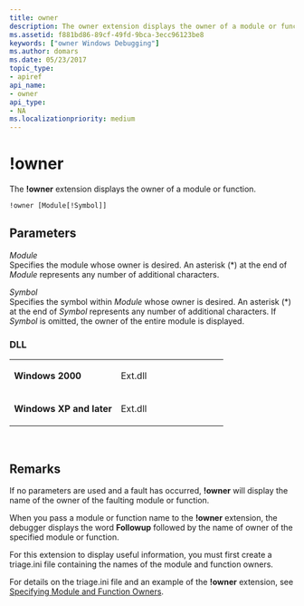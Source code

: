 ```yaml
---
title: owner
description: The owner extension displays the owner of a module or function.
ms.assetid: f881bd86-89cf-49fd-9bca-3ecc96123be8
keywords: ["owner Windows Debugging"]
ms.author: domars
ms.date: 05/23/2017
topic_type:
- apiref
api_name:
- owner
api_type:
- NA
ms.localizationpriority: medium
---
```


# !owner


The **!owner** extension displays the owner of a module or function.

```dbgcmd
!owner [Module[!Symbol]]
```

## <span id="ddk__owner_dbg"></span><span id="DDK__OWNER_DBG"></span>Parameters


<span id="_______Module______"></span><span id="_______module______"></span><span id="_______MODULE______"></span> *Module*   
Specifies the module whose owner is desired. An asterisk (\*) at the end of *Module* represents any number of additional characters.

<span id="_______Symbol______"></span><span id="_______symbol______"></span><span id="_______SYMBOL______"></span> *Symbol*   
Specifies the symbol within *Module* whose owner is desired. An asterisk (\*) at the end of *Symbol* represents any number of additional characters. If *Symbol* is omitted, the owner of the entire module is displayed.

### <span id="DLL"></span><span id="dll"></span>DLL

<table>
<colgroup>
<col width="50%" />
<col width="50%" />
</colgroup>
<tbody>
<tr class="odd">
<td align="left"><p><strong>Windows 2000</strong></p></td>
<td align="left"><p>Ext.dll</p></td>
</tr>
<tr class="even">
<td align="left"><p><strong>Windows XP and later</strong></p></td>
<td align="left"><p>Ext.dll</p></td>
</tr>
</tbody>
</table>

 

Remarks
-------

If no parameters are used and a fault has occurred, **!owner** will display the name of the owner of the faulting module or function.

When you pass a module or function name to the **!owner** extension, the debugger displays the word **Followup** followed by the name of owner of the specified module or function.

For this extension to display useful information, you must first create a triage.ini file containing the names of the module and function owners.

For details on the triage.ini file and an example of the **!owner** extension, see [Specifying Module and Function Owners](specifying-module-and-function-owners.md).

 

 





